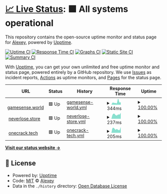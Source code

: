 # [📈 Live Status](https://pukpuker.github.io/uptime): <!--live status--> **🟩 All systems operational**

This repository contains the open-source uptime monitor and status page for [Alexey](https://neverlose.store), powered by [Upptime](https://github.com/upptime/upptime).

[![Uptime CI](https://github.com/pukpuker/uptime/workflows/Uptime%20CI/badge.svg)](https://github.com/pukpuker/uptime/actions?query=workflow%3A%22Uptime+CI%22)
[![Response Time CI](https://github.com/pukpuker/uptime/workflows/Response%20Time%20CI/badge.svg)](https://github.com/pukpuker/uptime/actions?query=workflow%3A%22Response+Time+CI%22)
[![Graphs CI](https://github.com/pukpuker/uptime/workflows/Graphs%20CI/badge.svg)](https://github.com/pukpuker/uptime/actions?query=workflow%3A%22Graphs+CI%22)
[![Static Site CI](https://github.com/pukpuker/uptime/workflows/Static%20Site%20CI/badge.svg)](https://github.com/pukpuker/uptime/actions?query=workflow%3A%22Static+Site+CI%22)
[![Summary CI](https://github.com/pukpuker/uptime/workflows/Summary%20CI/badge.svg)](https://github.com/pukpuker/uptime/actions?query=workflow%3A%22Summary+CI%22)

With [Upptime](https://upptime.js.org), you can get your own unlimited and free uptime monitor and status page, powered entirely by a GitHub repository. We use [Issues](https://github.com/pukpuker/uptime/issues) as incident reports, [Actions](https://github.com/pukpuker/uptime/actions) as uptime monitors, and [Pages](https://pukpuker.github.io/uptime) for the status page.

<!--start: status pages-->
<!-- This summary is generated by Upptime (https://github.com/upptime/upptime) -->
<!-- Do not edit this manually, your changes will be overwritten -->
<!-- prettier-ignore -->
| URL | Status | History | Response Time | Uptime |
| --- | ------ | ------- | ------------- | ------ |
| <img alt="" src="https://favicons.githubusercontent.com/gamesense.world" height="13"> [gamesense.world](https://gamesense.world) | 🟩 Up | [gamesense-world.yml](https://github.com/pukpuker/uptime/commits/HEAD/history/gamesense-world.yml) | <details><summary><img alt="Response time graph" src="./graphs/gamesense-world/response-time-week.png" height="20"> 344ms</summary><br><a href="https://pukpuker.github.io/uptime/history/gamesense-world"><img alt="Response time 253" src="https://img.shields.io/endpoint?url=https%3A%2F%2Fraw.githubusercontent.com%2Fpukpuker%2Fuptime%2FHEAD%2Fapi%2Fgamesense-world%2Fresponse-time.json"></a><br><a href="https://pukpuker.github.io/uptime/history/gamesense-world"><img alt="24-hour response time 215" src="https://img.shields.io/endpoint?url=https%3A%2F%2Fraw.githubusercontent.com%2Fpukpuker%2Fuptime%2FHEAD%2Fapi%2Fgamesense-world%2Fresponse-time-day.json"></a><br><a href="https://pukpuker.github.io/uptime/history/gamesense-world"><img alt="7-day response time 344" src="https://img.shields.io/endpoint?url=https%3A%2F%2Fraw.githubusercontent.com%2Fpukpuker%2Fuptime%2FHEAD%2Fapi%2Fgamesense-world%2Fresponse-time-week.json"></a><br><a href="https://pukpuker.github.io/uptime/history/gamesense-world"><img alt="30-day response time 266" src="https://img.shields.io/endpoint?url=https%3A%2F%2Fraw.githubusercontent.com%2Fpukpuker%2Fuptime%2FHEAD%2Fapi%2Fgamesense-world%2Fresponse-time-month.json"></a><br><a href="https://pukpuker.github.io/uptime/history/gamesense-world"><img alt="1-year response time 253" src="https://img.shields.io/endpoint?url=https%3A%2F%2Fraw.githubusercontent.com%2Fpukpuker%2Fuptime%2FHEAD%2Fapi%2Fgamesense-world%2Fresponse-time-year.json"></a></details> | <details><summary><a href="https://pukpuker.github.io/uptime/history/gamesense-world">100.00%</a></summary><a href="https://pukpuker.github.io/uptime/history/gamesense-world"><img alt="All-time uptime 97.35%" src="https://img.shields.io/endpoint?url=https%3A%2F%2Fraw.githubusercontent.com%2Fpukpuker%2Fuptime%2FHEAD%2Fapi%2Fgamesense-world%2Fuptime.json"></a><br><a href="https://pukpuker.github.io/uptime/history/gamesense-world"><img alt="24-hour uptime 100.00%" src="https://img.shields.io/endpoint?url=https%3A%2F%2Fraw.githubusercontent.com%2Fpukpuker%2Fuptime%2FHEAD%2Fapi%2Fgamesense-world%2Fuptime-day.json"></a><br><a href="https://pukpuker.github.io/uptime/history/gamesense-world"><img alt="7-day uptime 100.00%" src="https://img.shields.io/endpoint?url=https%3A%2F%2Fraw.githubusercontent.com%2Fpukpuker%2Fuptime%2FHEAD%2Fapi%2Fgamesense-world%2Fuptime-week.json"></a><br><a href="https://pukpuker.github.io/uptime/history/gamesense-world"><img alt="30-day uptime 100.00%" src="https://img.shields.io/endpoint?url=https%3A%2F%2Fraw.githubusercontent.com%2Fpukpuker%2Fuptime%2FHEAD%2Fapi%2Fgamesense-world%2Fuptime-month.json"></a><br><a href="https://pukpuker.github.io/uptime/history/gamesense-world"><img alt="1-year uptime 97.35%" src="https://img.shields.io/endpoint?url=https%3A%2F%2Fraw.githubusercontent.com%2Fpukpuker%2Fuptime%2FHEAD%2Fapi%2Fgamesense-world%2Fuptime-year.json"></a></details>
| <img alt="" src="https://favicons.githubusercontent.com/neverlose.store" height="13"> [neverlose.store](https://neverlose.store) | 🟩 Up | [neverlose-store.yml](https://github.com/pukpuker/uptime/commits/HEAD/history/neverlose-store.yml) | <details><summary><img alt="Response time graph" src="./graphs/neverlose-store/response-time-week.png" height="20"> 237ms</summary><br><a href="https://pukpuker.github.io/uptime/history/neverlose-store"><img alt="Response time 278" src="https://img.shields.io/endpoint?url=https%3A%2F%2Fraw.githubusercontent.com%2Fpukpuker%2Fuptime%2FHEAD%2Fapi%2Fneverlose-store%2Fresponse-time.json"></a><br><a href="https://pukpuker.github.io/uptime/history/neverlose-store"><img alt="24-hour response time 196" src="https://img.shields.io/endpoint?url=https%3A%2F%2Fraw.githubusercontent.com%2Fpukpuker%2Fuptime%2FHEAD%2Fapi%2Fneverlose-store%2Fresponse-time-day.json"></a><br><a href="https://pukpuker.github.io/uptime/history/neverlose-store"><img alt="7-day response time 237" src="https://img.shields.io/endpoint?url=https%3A%2F%2Fraw.githubusercontent.com%2Fpukpuker%2Fuptime%2FHEAD%2Fapi%2Fneverlose-store%2Fresponse-time-week.json"></a><br><a href="https://pukpuker.github.io/uptime/history/neverlose-store"><img alt="30-day response time 227" src="https://img.shields.io/endpoint?url=https%3A%2F%2Fraw.githubusercontent.com%2Fpukpuker%2Fuptime%2FHEAD%2Fapi%2Fneverlose-store%2Fresponse-time-month.json"></a><br><a href="https://pukpuker.github.io/uptime/history/neverlose-store"><img alt="1-year response time 278" src="https://img.shields.io/endpoint?url=https%3A%2F%2Fraw.githubusercontent.com%2Fpukpuker%2Fuptime%2FHEAD%2Fapi%2Fneverlose-store%2Fresponse-time-year.json"></a></details> | <details><summary><a href="https://pukpuker.github.io/uptime/history/neverlose-store">100.00%</a></summary><a href="https://pukpuker.github.io/uptime/history/neverlose-store"><img alt="All-time uptime 95.81%" src="https://img.shields.io/endpoint?url=https%3A%2F%2Fraw.githubusercontent.com%2Fpukpuker%2Fuptime%2FHEAD%2Fapi%2Fneverlose-store%2Fuptime.json"></a><br><a href="https://pukpuker.github.io/uptime/history/neverlose-store"><img alt="24-hour uptime 100.00%" src="https://img.shields.io/endpoint?url=https%3A%2F%2Fraw.githubusercontent.com%2Fpukpuker%2Fuptime%2FHEAD%2Fapi%2Fneverlose-store%2Fuptime-day.json"></a><br><a href="https://pukpuker.github.io/uptime/history/neverlose-store"><img alt="7-day uptime 100.00%" src="https://img.shields.io/endpoint?url=https%3A%2F%2Fraw.githubusercontent.com%2Fpukpuker%2Fuptime%2FHEAD%2Fapi%2Fneverlose-store%2Fuptime-week.json"></a><br><a href="https://pukpuker.github.io/uptime/history/neverlose-store"><img alt="30-day uptime 100.00%" src="https://img.shields.io/endpoint?url=https%3A%2F%2Fraw.githubusercontent.com%2Fpukpuker%2Fuptime%2FHEAD%2Fapi%2Fneverlose-store%2Fuptime-month.json"></a><br><a href="https://pukpuker.github.io/uptime/history/neverlose-store"><img alt="1-year uptime 95.81%" src="https://img.shields.io/endpoint?url=https%3A%2F%2Fraw.githubusercontent.com%2Fpukpuker%2Fuptime%2FHEAD%2Fapi%2Fneverlose-store%2Fuptime-year.json"></a></details>
| <img alt="" src="https://favicons.githubusercontent.com/onecrack.tech" height="13"> [onecrack.tech](https://onecrack.tech) | 🟩 Up | [onecrack-tech.yml](https://github.com/pukpuker/uptime/commits/HEAD/history/onecrack-tech.yml) | <details><summary><img alt="Response time graph" src="./graphs/onecrack-tech/response-time-week.png" height="20"> 205ms</summary><br><a href="https://pukpuker.github.io/uptime/history/onecrack-tech"><img alt="Response time 189" src="https://img.shields.io/endpoint?url=https%3A%2F%2Fraw.githubusercontent.com%2Fpukpuker%2Fuptime%2FHEAD%2Fapi%2Fonecrack-tech%2Fresponse-time.json"></a><br><a href="https://pukpuker.github.io/uptime/history/onecrack-tech"><img alt="24-hour response time 200" src="https://img.shields.io/endpoint?url=https%3A%2F%2Fraw.githubusercontent.com%2Fpukpuker%2Fuptime%2FHEAD%2Fapi%2Fonecrack-tech%2Fresponse-time-day.json"></a><br><a href="https://pukpuker.github.io/uptime/history/onecrack-tech"><img alt="7-day response time 205" src="https://img.shields.io/endpoint?url=https%3A%2F%2Fraw.githubusercontent.com%2Fpukpuker%2Fuptime%2FHEAD%2Fapi%2Fonecrack-tech%2Fresponse-time-week.json"></a><br><a href="https://pukpuker.github.io/uptime/history/onecrack-tech"><img alt="30-day response time 201" src="https://img.shields.io/endpoint?url=https%3A%2F%2Fraw.githubusercontent.com%2Fpukpuker%2Fuptime%2FHEAD%2Fapi%2Fonecrack-tech%2Fresponse-time-month.json"></a><br><a href="https://pukpuker.github.io/uptime/history/onecrack-tech"><img alt="1-year response time 189" src="https://img.shields.io/endpoint?url=https%3A%2F%2Fraw.githubusercontent.com%2Fpukpuker%2Fuptime%2FHEAD%2Fapi%2Fonecrack-tech%2Fresponse-time-year.json"></a></details> | <details><summary><a href="https://pukpuker.github.io/uptime/history/onecrack-tech">100.00%</a></summary><a href="https://pukpuker.github.io/uptime/history/onecrack-tech"><img alt="All-time uptime 99.97%" src="https://img.shields.io/endpoint?url=https%3A%2F%2Fraw.githubusercontent.com%2Fpukpuker%2Fuptime%2FHEAD%2Fapi%2Fonecrack-tech%2Fuptime.json"></a><br><a href="https://pukpuker.github.io/uptime/history/onecrack-tech"><img alt="24-hour uptime 100.00%" src="https://img.shields.io/endpoint?url=https%3A%2F%2Fraw.githubusercontent.com%2Fpukpuker%2Fuptime%2FHEAD%2Fapi%2Fonecrack-tech%2Fuptime-day.json"></a><br><a href="https://pukpuker.github.io/uptime/history/onecrack-tech"><img alt="7-day uptime 100.00%" src="https://img.shields.io/endpoint?url=https%3A%2F%2Fraw.githubusercontent.com%2Fpukpuker%2Fuptime%2FHEAD%2Fapi%2Fonecrack-tech%2Fuptime-week.json"></a><br><a href="https://pukpuker.github.io/uptime/history/onecrack-tech"><img alt="30-day uptime 100.00%" src="https://img.shields.io/endpoint?url=https%3A%2F%2Fraw.githubusercontent.com%2Fpukpuker%2Fuptime%2FHEAD%2Fapi%2Fonecrack-tech%2Fuptime-month.json"></a><br><a href="https://pukpuker.github.io/uptime/history/onecrack-tech"><img alt="1-year uptime 99.97%" src="https://img.shields.io/endpoint?url=https%3A%2F%2Fraw.githubusercontent.com%2Fpukpuker%2Fuptime%2FHEAD%2Fapi%2Fonecrack-tech%2Fuptime-year.json"></a></details>

<!--end: status pages-->

[**Visit our status website →**](https://pukpuker.github.io/uptime)

## 📄 License

- Powered by: [Upptime](https://github.com/upptime/upptime)
- Code: [MIT](./LICENSE) © [Alexey](https://neverlose.store)
- Data in the `./history` directory: [Open Database License](https://opendatacommons.org/licenses/odbl/1-0/)
